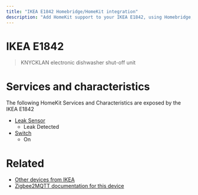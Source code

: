 ```yaml
---
title: "IKEA E1842 Homebridge/HomeKit integration"
description: "Add HomeKit support to your IKEA E1842, using Homebridge, Zigbee2MQTT and homebridge-z2m."
---
```

<!---
This file has been GENERATED using src/docgen/docgen.ts
DO NOT EDIT THIS FILE MANUALLY!
-->
# IKEA E1842
> KNYCKLAN electronic dishwasher shut-off unit


# Services and characteristics
The following HomeKit Services and Characteristics are exposed by
the IKEA E1842

* [Leak Sensor](../../sensors.md)
  * Leak Detected
* [Switch](../../switch.md)
  * On


# Related
* [Other devices from IKEA](../index.md#ikea)
* [Zigbee2MQTT documentation for this device](https://www.zigbee2mqtt.io/devices/E1842.html)